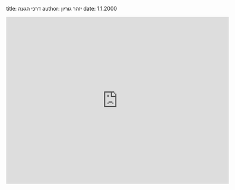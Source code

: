 title: דרכי הגעה
author: יזהר גוריון
date: 1.1.2000

<div class="resp-container">
    <iframe class="resp-iframe" src="https://www.google.com/maps/embed?pb=!1m18!1m12!1m3!1d6711.557025460944!2d35.168975122485726!3d32.745071459489644!2m3!1f0!2f0!3f0!3m2!1i1024!2i768!4f13.1!3m3!1m2!1s0x151db3abc68e8da1%3A0xcd7a97f19b128ac3!2sTribe+brothers+%2F+Galilee+Bedouin+Camplodge!5e0!3m2!1sen!2suk!4v1535400261107" width="600" height="450" frameborder="0" style="border:0" allowfullscreen></iframe>
</div>
